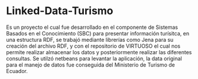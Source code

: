 # Linked-Data-Turismo
Es un proyecto el cual fue desarrollado en el componente de Sistemas Basados en el Conocimiento (SBC) para presentar información turísitca, en una estructura RDF, se trabajó mediante librerías como Jena para su creación del archivo RDF, y con el repositorio de VIRTUOSO el cual nos permite realizar almacenar los datos y posteriormente realizar las diferentes consultas. Se utilzó netbeans para levantar la aplicación, la data original para el manejo de datos fue conseguida del Ministerio de Turismo de Ecuador.
